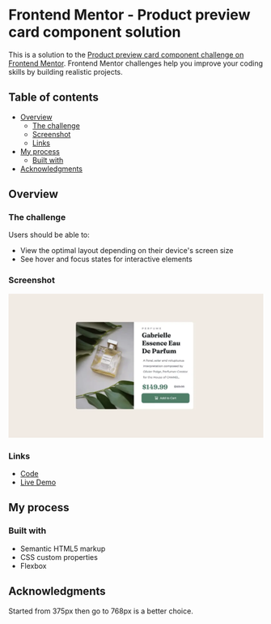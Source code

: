 # Frontend Mentor - Product preview card component solution

This is a solution to the [Product preview card component challenge on Frontend Mentor](https://www.frontendmentor.io/challenges/product-preview-card-component-GO7UmttRfa). Frontend Mentor challenges help you improve your coding skills by building realistic projects. 

## Table of contents

- [Overview](#overview)
  - [The challenge](#the-challenge)
  - [Screenshot](#screenshot)
  - [Links](#links)
- [My process](#my-process)
  - [Built with](#built-with)
- [Acknowledgments](#acknowledgments)

## Overview

### The challenge

Users should be able to:

- View the optimal layout depending on their device's screen size
- See hover and focus states for interactive elements

### Screenshot

![](./images/002-product.webp)

### Links

- [Code](https://github.com/christy313/fementor/tree/main/002-product-preview)
- [Live Demo](https://fementor-002-product-review.netlify.app/)

## My process

### Built with

- Semantic HTML5 markup
- CSS custom properties
- Flexbox

## Acknowledgments

Started from 375px then go to 768px is a better choice.

